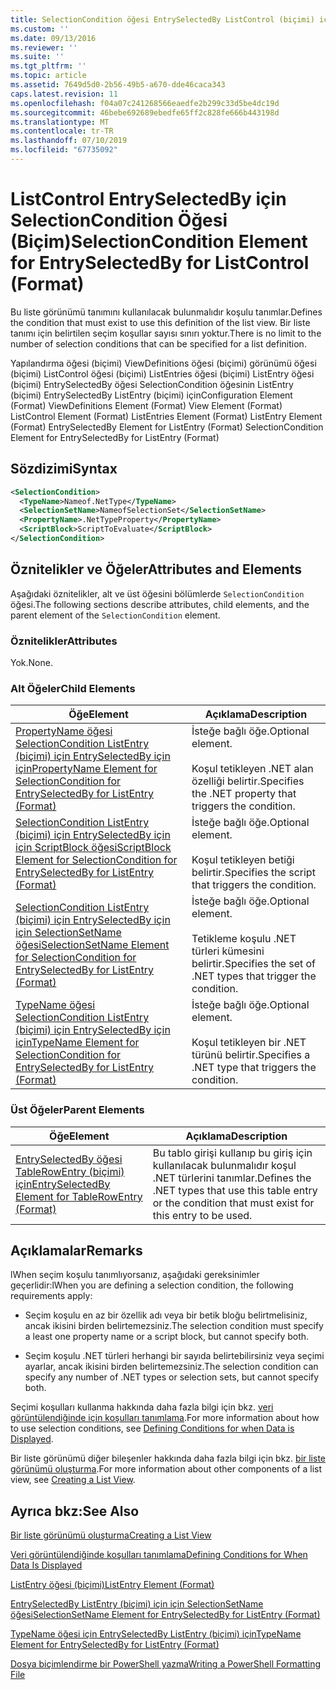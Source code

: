 ```yaml
---
title: SelectionCondition öğesi EntrySelectedBy ListControl (biçimi) için için | Microsoft Docs
ms.custom: ''
ms.date: 09/13/2016
ms.reviewer: ''
ms.suite: ''
ms.tgt_pltfrm: ''
ms.topic: article
ms.assetid: 7649d5d0-2b56-49b5-a670-dde46caca343
caps.latest.revision: 11
ms.openlocfilehash: f04a07c241268566eaedfe2b299c33d5be4dc19d
ms.sourcegitcommit: 46bebe692689ebedfe65ff2c828fe666b443198d
ms.translationtype: MT
ms.contentlocale: tr-TR
ms.lasthandoff: 07/10/2019
ms.locfileid: "67735092"
---
```

# <a name="selectioncondition-element-for-entryselectedby-for-listcontrol-format"></a><span data-ttu-id="e8064-102">ListControl EntrySelectedBy için SelectionCondition Öğesi (Biçim)</span><span class="sxs-lookup"><span data-stu-id="e8064-102">SelectionCondition Element for EntrySelectedBy for ListControl (Format)</span></span>

<span data-ttu-id="e8064-103">Bu liste görünümü tanımını kullanılacak bulunmalıdır koşulu tanımlar.</span><span class="sxs-lookup"><span data-stu-id="e8064-103">Defines the condition that must exist to use this definition of the list view.</span></span> <span data-ttu-id="e8064-104">Bir liste tanımı için belirtilen seçim koşullar sayısı sınırı yoktur.</span><span class="sxs-lookup"><span data-stu-id="e8064-104">There is no limit to the number of selection conditions that can be specified for a list definition.</span></span>

<span data-ttu-id="e8064-105">Yapılandırma öğesi (biçimi) ViewDefinitions öğesi (biçimi) görünümü öğesi (biçimi) ListControl öğesi (biçimi) ListEntries öğesi (biçimi) ListEntry öğesi (biçimi) EntrySelectedBy öğesi SelectionCondition öğesinin ListEntry (biçimi) EntrySelectedBy ListEntry (biçimi) için</span><span class="sxs-lookup"><span data-stu-id="e8064-105">Configuration Element (Format) ViewDefinitions Element (Format) View Element (Format) ListControl Element (Format) ListEntries Element (Format) ListEntry Element (Format) EntrySelectedBy Element for ListEntry (Format) SelectionCondition Element for EntrySelectedBy for ListEntry (Format)</span></span>

## <a name="syntax"></a><span data-ttu-id="e8064-106">Sözdizimi</span><span class="sxs-lookup"><span data-stu-id="e8064-106">Syntax</span></span>

```xml
<SelectionCondition>
  <TypeName>Nameof.NetType</TypeName>
  <SelectionSetName>NameofSelectionSet</SelectionSetName>
  <PropertyName>.NetTypeProperty</PropertyName>
  <ScriptBlock>ScriptToEvaluate</ScriptBlock>
</SelectionCondition>
```

## <a name="attributes-and-elements"></a><span data-ttu-id="e8064-107">Öznitelikler ve Öğeler</span><span class="sxs-lookup"><span data-stu-id="e8064-107">Attributes and Elements</span></span>

<span data-ttu-id="e8064-108">Aşağıdaki öznitelikler, alt ve üst öğesini bölümlerde `SelectionCondition` öğesi.</span><span class="sxs-lookup"><span data-stu-id="e8064-108">The following sections describe attributes, child elements, and the parent element of the `SelectionCondition` element.</span></span>

### <a name="attributes"></a><span data-ttu-id="e8064-109">Öznitelikler</span><span class="sxs-lookup"><span data-stu-id="e8064-109">Attributes</span></span>

<span data-ttu-id="e8064-110">Yok.</span><span class="sxs-lookup"><span data-stu-id="e8064-110">None.</span></span>

### <a name="child-elements"></a><span data-ttu-id="e8064-111">Alt Öğeler</span><span class="sxs-lookup"><span data-stu-id="e8064-111">Child Elements</span></span>

|<span data-ttu-id="e8064-112">Öğe</span><span class="sxs-lookup"><span data-stu-id="e8064-112">Element</span></span>|<span data-ttu-id="e8064-113">Açıklama</span><span class="sxs-lookup"><span data-stu-id="e8064-113">Description</span></span>|
|-------------|-----------------|
|[<span data-ttu-id="e8064-114">PropertyName öğesi SelectionCondition ListEntry (biçimi) için EntrySelectedBy için için</span><span class="sxs-lookup"><span data-stu-id="e8064-114">PropertyName Element for SelectionCondition for EntrySelectedBy for ListEntry (Format)</span></span>](./propertyname-element-for-selectioncondition-for-entryselectedby-for-listcontrol-format.md)|<span data-ttu-id="e8064-115">İsteğe bağlı öğe.</span><span class="sxs-lookup"><span data-stu-id="e8064-115">Optional element.</span></span><br /><br /> <span data-ttu-id="e8064-116">Koşul tetikleyen .NET alan özelliği belirtir.</span><span class="sxs-lookup"><span data-stu-id="e8064-116">Specifies the .NET property that triggers the condition.</span></span>|
|[<span data-ttu-id="e8064-117">SelectionCondition ListEntry (biçimi) için EntrySelectedBy için için ScriptBlock öğesi</span><span class="sxs-lookup"><span data-stu-id="e8064-117">ScriptBlock Element for SelectionCondition for EntrySelectedBy for ListEntry (Format)</span></span>](./scriptblock-element-for-selectioncondition-for-entryselectedby-for-listcontrol-format.md)|<span data-ttu-id="e8064-118">İsteğe bağlı öğe.</span><span class="sxs-lookup"><span data-stu-id="e8064-118">Optional element.</span></span><br /><br /> <span data-ttu-id="e8064-119">Koşul tetikleyen betiği belirtir.</span><span class="sxs-lookup"><span data-stu-id="e8064-119">Specifies the script that triggers the condition.</span></span>|
|[<span data-ttu-id="e8064-120">SelectionCondition ListEntry (biçimi) için EntrySelectedBy için için SelectionSetName öğesi</span><span class="sxs-lookup"><span data-stu-id="e8064-120">SelectionSetName Element for SelectionCondition for EntrySelectedBy for ListEntry (Format)</span></span>](./selectionsetname-element-for-selectioncondition-for-entryselectedby-for-listentry-format.md)|<span data-ttu-id="e8064-121">İsteğe bağlı öğe.</span><span class="sxs-lookup"><span data-stu-id="e8064-121">Optional element.</span></span><br /><br /> <span data-ttu-id="e8064-122">Tetikleme koşulu .NET türleri kümesini belirtir.</span><span class="sxs-lookup"><span data-stu-id="e8064-122">Specifies the set of .NET types that trigger the condition.</span></span>|
|[<span data-ttu-id="e8064-123">TypeName öğesi SelectionCondition ListEntry (biçimi) için EntrySelectedBy için için</span><span class="sxs-lookup"><span data-stu-id="e8064-123">TypeName Element for SelectionCondition for EntrySelectedBy for ListEntry (Format)</span></span>](./typename-element-for-selectioncondition-for-entryselectedby-for-listcontrol-format.md)|<span data-ttu-id="e8064-124">İsteğe bağlı öğe.</span><span class="sxs-lookup"><span data-stu-id="e8064-124">Optional element.</span></span><br /><br /> <span data-ttu-id="e8064-125">Koşul tetikleyen bir .NET türünü belirtir.</span><span class="sxs-lookup"><span data-stu-id="e8064-125">Specifies a .NET type that triggers the condition.</span></span>|

### <a name="parent-elements"></a><span data-ttu-id="e8064-126">Üst Öğeler</span><span class="sxs-lookup"><span data-stu-id="e8064-126">Parent Elements</span></span>

|<span data-ttu-id="e8064-127">Öğe</span><span class="sxs-lookup"><span data-stu-id="e8064-127">Element</span></span>|<span data-ttu-id="e8064-128">Açıklama</span><span class="sxs-lookup"><span data-stu-id="e8064-128">Description</span></span>|
|-------------|-----------------|
|[<span data-ttu-id="e8064-129">EntrySelectedBy öğesi TableRowEntry (biçimi) için</span><span class="sxs-lookup"><span data-stu-id="e8064-129">EntrySelectedBy Element for TableRowEntry (Format)</span></span>](./entryselectedby-element-for-tablerowentry-for-tablecontrol-format.md)|<span data-ttu-id="e8064-130">Bu tablo girişi kullanıp bu giriş için kullanılacak bulunmalıdır koşul .NET türlerini tanımlar.</span><span class="sxs-lookup"><span data-stu-id="e8064-130">Defines the .NET types that use this table entry or the condition that must exist for this entry to be used.</span></span>|

## <a name="remarks"></a><span data-ttu-id="e8064-131">Açıklamalar</span><span class="sxs-lookup"><span data-stu-id="e8064-131">Remarks</span></span>

<span data-ttu-id="e8064-132">lWhen seçim koşulu tanımlıyorsanız, aşağıdaki gereksinimler geçerlidir:</span><span class="sxs-lookup"><span data-stu-id="e8064-132">lWhen you are defining a selection condition, the following requirements apply:</span></span>

- <span data-ttu-id="e8064-133">Seçim koşulu en az bir özellik adı veya bir betik bloğu belirtmelisiniz, ancak ikisini birden belirtemezsiniz.</span><span class="sxs-lookup"><span data-stu-id="e8064-133">The selection condition must specify a least one property name or a script block, but cannot specify both.</span></span>

- <span data-ttu-id="e8064-134">Seçim koşulu .NET türleri herhangi bir sayıda belirtebilirsiniz veya seçimi ayarlar, ancak ikisini birden belirtemezsiniz.</span><span class="sxs-lookup"><span data-stu-id="e8064-134">The selection condition can specify any number of .NET types or selection sets, but cannot specify both.</span></span>

<span data-ttu-id="e8064-135">Seçimi koşulları kullanma hakkında daha fazla bilgi için bkz. [veri görüntülendiğinde için koşulları tanımlama](./defining-conditions-for-displaying-data.md).</span><span class="sxs-lookup"><span data-stu-id="e8064-135">For more information about how to use selection conditions, see [Defining Conditions for when Data is Displayed](./defining-conditions-for-displaying-data.md).</span></span>

<span data-ttu-id="e8064-136">Bir liste görünümü diğer bileşenler hakkında daha fazla bilgi için bkz. [bir liste görünümü oluşturma](./creating-a-list-view.md).</span><span class="sxs-lookup"><span data-stu-id="e8064-136">For more information about other components of a list view, see [Creating a List View](./creating-a-list-view.md).</span></span>

## <a name="see-also"></a><span data-ttu-id="e8064-137">Ayrıca bkz:</span><span class="sxs-lookup"><span data-stu-id="e8064-137">See Also</span></span>

[<span data-ttu-id="e8064-138">Bir liste görünümü oluşturma</span><span class="sxs-lookup"><span data-stu-id="e8064-138">Creating a List View</span></span>](./creating-a-list-view.md)

[<span data-ttu-id="e8064-139">Veri görüntülendiğinde koşulları tanımlama</span><span class="sxs-lookup"><span data-stu-id="e8064-139">Defining Conditions for When Data Is Displayed</span></span>](./defining-conditions-for-displaying-data.md)

[<span data-ttu-id="e8064-140">ListEntry öğesi (biçimi)</span><span class="sxs-lookup"><span data-stu-id="e8064-140">ListEntry Element (Format)</span></span>](./listentry-element-for-listcontrol-format.md)

[<span data-ttu-id="e8064-141">EntrySelectedBy ListEntry (biçimi) için için SelectionSetName öğesi</span><span class="sxs-lookup"><span data-stu-id="e8064-141">SelectionSetName Element for EntrySelectedBy for ListEntry (Format)</span></span>](./selectionsetname-element-for-entryselectedby-for-listcontrol-format.md)

[<span data-ttu-id="e8064-142">TypeName öğesi için EntrySelectedBy ListEntry (biçimi) için</span><span class="sxs-lookup"><span data-stu-id="e8064-142">TypeName Element for EntrySelectedBy for ListEntry (Format)</span></span>](/powershell/developer/format/typename-element-for-entryselectedby-for-listcontrol-format)

[<span data-ttu-id="e8064-143">Dosya biçimlendirme bir PowerShell yazma</span><span class="sxs-lookup"><span data-stu-id="e8064-143">Writing a PowerShell Formatting File</span></span>](./writing-a-powershell-formatting-file.md)
